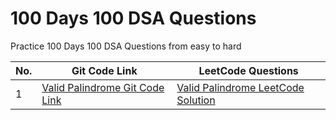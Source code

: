 # 100 Days 100 DSA Questions
Practice 100 Days 100 DSA Questions from easy to hard

<table>
<thead>
<tr>
<th>No.</th>
<th>Git Code Link</th>
<th>LeetCode Questions</th>
</tr>
</thead>
<tbody>
<tr>
<td>1</td>
<td><a href="https://github.com/humdumkashyap/100Days100DSAQuestions/blob/main/Day1-ValidPalindrome.js">Valid Palindrome Git Code Link</a></td>
<td><a href="https://leetcode.com/problems/valid-palindrome/description/">Valid Palindrome LeetCode Solution</a></td>
</tr>
</tbody>
</table>
